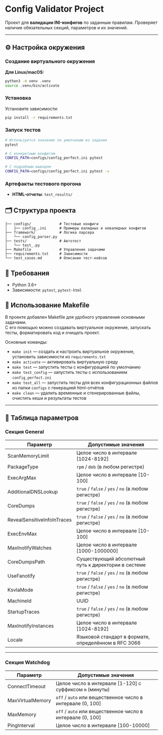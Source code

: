 # Config Validator Project


Проект для **валидации INI-конфигов** по заданным правилам. Проверяет наличие обязательных секций, параметров и их значений.

---

## ⚙️ Настройка окружения

### Cоздание виртуального окружения

**Для Linux/macOS:**
```bash
python3 -m venv .venv
source .venv/bin/activate
```

### Установка

Установите зависимости:
   ```bash
   pip install -r requirements.txt
   ```

### Запуск тестов
```bash
# Используется значение по умолчанию из задания
pytest 

# С конкретным конфигом
CONFIG_PATH=configs/config_perfect.ini pytest 

# С подробным выводом
CONFIG_PATH=configs/config_perfect.ini pytest -v
```

### Артефакты тестового прогона

- **HTML-отчеты**: `test_results/` 



## 🗂️ Структура проекта

```
├── configs/             # Тестовые конфиги
│   ├── config_.ini      # Примеры валидных и невалидных конфигов
├── framework/           # Логика парсера
│   └── config_parser.py
├── tests/               # Автотест
│   └── test_.py
├── Makefile             # Управление задачами
├── requirements.txt     # Зависимости
└── test_cases.md        # Описание тест-кейсов
```

## 📌 Требования

- Python 3.6+
- Зависимости: `pytest`, `pytest-html`


## 🚀 Использование Makefile

В проекте добавлен Makefile для удобного управления основными задачами.  
С его помощью можно создавать виртуальное окружение, запускать тесты, форматировать код и очищать проект.

Основные команды:

- `make init` — создать и настроить виртуальное окружение, установить зависимости из `requirements.txt`  
- `make activate` — активировать виртуальную среду  
- `make test` — запустить тесты с конфигурацией по умолчанию  
- `make test_config` — запустить тесты с использованием `config_perfect.ini`  
- `make test_all` — запустить тесты для всех конфигурационных файлов из папки `configs` с генерацией html-отчётов  
- `make clean` — удалить временные и сгенерированные файлы, очистить кеши и результаты тестов  


---

## 📑 Таблица параметров

### Секция General

| Параметр                  | Допустимые значения                                                                                      |
|---------------------------|---------------------------------------------------------------------------------------------------------|
| ScanMemoryLimit        | Целое число в интервале [1024-8192]                                                                     |
| PackageType            | `rpm` / `deb` (в любом регистре)                                                                        |
| ExecArgMax             | Целое число в интервале [10-100]                                                                         |
| AdditionalDNSLookup    | `true` / `false` / `yes` / `no` (в любом регистре)                                                      |
| CoreDumps              | `true` / `false` / `yes` / `no` (в любом регистре)                                                      |
| RevealSensitiveInfoInTraces | `true` / `false` / `yes` / `no` (в любом регистре)                                                |
| ExecEnvMax             | Целое число в интервале [10-100]                                                                         |
| MaxInotifyWatches      | Целое число в интервале [1000-1000000]                                                                   |
| CoreDumpsPath          | Существующий абсолютный путь к директории в системе                                                      |
| UseFanotify            | `true` / `false` / `yes` / `no` (в любом регистре)                                                      |
| KsvlaMode              | `true` / `false` / `yes` / `no` (в любом регистре)                                                      |
| MachineId              | UUID                                                                                                    |
| StartupTraces          | `true` / `false` / `yes` / `no` (в любом регистре)                                                      |
| MaxInotifyInstances    | Целое число в интервале [1024-8192]                                                                     |
| Locale                 | Языковой стандарт в формате, определённом в RFC 3066                                                    |

---

### Секция Watchdog

| Параметр                  | Допустимые значения                                                                                      |
|---------------------------|---------------------------------------------------------------------------------------------------------|
| ConnectTimeout         | Целое число в интервале [1-120] с суффиксом `m` (минуты)                                               |
| MaxVirtualMemory       | `off` / `auto` или вещественное число в интервале (0, 100]                                              |
| MaxMemory              | `off` / `auto` или вещественное число в интервале (0, 100]                                              |
| PingInterval           | Целое число в интервале [100-10000]                                                                     |


